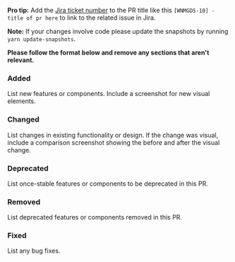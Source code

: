**Pro tip:** Add the [Jira ticket number](https://jira.cms.gov/projects/WNMGDS/) to the PR title like this `[WNMGDS-10] - title of pr here` to link to the related issue in Jira.

**Note:** If your changes involve code please update the snapshots by running `yarn update-snapshots`.

**Please follow the format below and remove any sections that aren't relevant.**


### Added
List new features or components. Include a screenshot for new visual elements.

### Changed
List changes in existing functionality or design. 
If the change was visual, include a comparison screenshot showing the before and after the visual change.

### Deprecated
List once-stable features or components to be deprecated in this PR.

### Removed
List deprecated features or components removed in this PR.

### Fixed
List any bug fixes.

